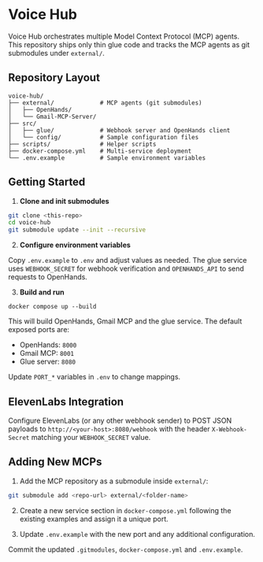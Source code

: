 # Voice Hub

Voice Hub orchestrates multiple Model Context Protocol (MCP) agents.  
This repository ships only thin glue code and tracks the MCP agents as git
submodules under `external/`.

## Repository Layout

```
voice-hub/
├── external/             # MCP agents (git submodules)
│   ├── OpenHands/
│   └── Gmail-MCP-Server/
├── src/
│   ├── glue/             # Webhook server and OpenHands client
│   └── config/           # Sample configuration files
├── scripts/              # Helper scripts
├── docker-compose.yml    # Multi-service deployment
└── .env.example          # Sample environment variables
```

## Getting Started

1. **Clone and init submodules**

```bash
git clone <this-repo>
cd voice-hub
git submodule update --init --recursive
```

2. **Configure environment variables**

Copy `.env.example` to `.env` and adjust values as needed. The glue service
uses `WEBHOOK_SECRET` for webhook verification and `OPENHANDS_API` to send
requests to OpenHands.

3. **Build and run**

```
docker compose up --build
```

This will build OpenHands, Gmail MCP and the glue service. The default exposed
ports are:

- OpenHands: `8000`
- Gmail MCP: `8001`
- Glue server: `8080`

Update `PORT_*` variables in `.env` to change mappings.

## ElevenLabs Integration

Configure ElevenLabs (or any other webhook sender) to POST JSON payloads to
`http://<your-host>:8080/webhook` with the header `X-Webhook-Secret` matching
your `WEBHOOK_SECRET` value.

## Adding New MCPs

1. Add the MCP repository as a submodule inside `external/`:

```bash
git submodule add <repo-url> external/<folder-name>
```

2. Create a new service section in `docker-compose.yml` following the existing
examples and assign it a unique port.

3. Update `.env.example` with the new port and any additional configuration.

Commit the updated `.gitmodules`, `docker-compose.yml` and `.env.example`.
